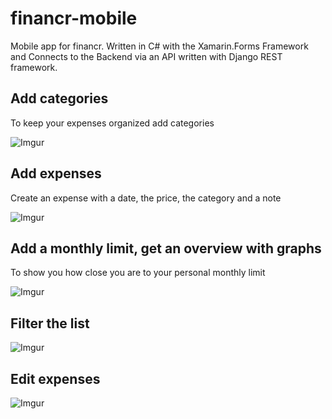 # financr-mobile
Mobile app for financr. Written in C# with the Xamarin.Forms Framework and Connects to the Backend via an API written with Django REST framework.

## Add categories

To keep your expenses organized add categories

![Imgur](https://i.imgur.com/4U0pFaL.gif)

## Add expenses

Create an expense with a date, the price, the category and a note

![Imgur](https://i.imgur.com/wmSNOgu.gif)

## Add a monthly limit, get an overview with graphs

To show you how close you are to your personal monthly limit

![Imgur](https://i.imgur.com/fv6Scew.gif)

## Filter the list
![Imgur](https://i.imgur.com/TPeZNWz.gif)

## Edit expenses
![Imgur](https://i.imgur.com/yrfG7GC.gif)



